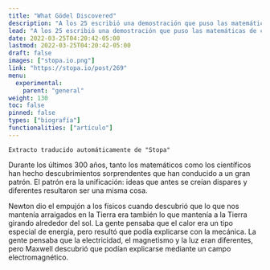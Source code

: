```yaml
---
title: "What Gödel Discovered"
description: "A los 25 escribió una demostración que puso las matemáticas de cabeza."
lead: "A los 25 escribió una demostración que puso las matemáticas de cabeza."
date: 2022-03-25T04:20:42-05:00
lastmod: 2022-03-25T04:20:42-05:00
draft: false
images: ["stopa.io.png"]
link: "https://stopa.io/post/269"
menu:
  experimental:
    parent: "general"
weight: 130
toc: false
pinned: false
types: ["biografía"]
functionalities: ["artículo"]
---
```


```text
Extracto traducido automáticamente de "Stopa"
```

Durante los últimos 300 años, tanto los matemáticos como los científicos han hecho descubrimientos sorprendentes que han conducido a un gran patrón. El patrón era la unificación: ideas que antes se creían dispares y diferentes resultaron ser una misma cosa.

Newton dio el empujón a los físicos cuando descubrió que lo que nos mantenía arraigados en la Tierra era también lo que mantenía a la Tierra girando alrededor del sol. La gente pensaba que el calor era un tipo especial de energía, pero resultó que podía explicarse con la mecánica. La gente pensaba que la electricidad, el magnetismo y la luz eran diferentes, pero Maxwell descubrió que podían explicarse mediante un campo electromagnético.